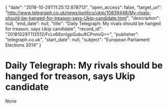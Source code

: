 {
  "date": "2018-10-29T11:25:12.878713", 
  "open_access": false, 
  "target_url": "http://www.telegraph.co.uk/news/politics/ukip/10839448/My-rivals-should-be-hanged-for-treason-says-Ukip-candidate.html", 
  "description": null, 
  "end_date": null, 
  "title": "Daily Telegraph: My rivals should be hanged for treason, says Ukip candidate", 
  "record_id": "20181029T112512/FcLv68znlgpGubu9CPnnvQ==", 
  "publisher": "telegraph.co.uk", 
  "start_date": null, 
  "subject": "European Parliament Elections 2014"
}

# Daily Telegraph: My rivals should be hanged for treason, says Ukip candidate

None